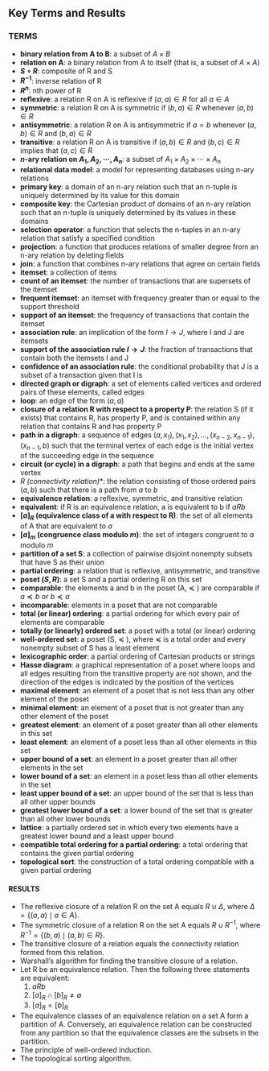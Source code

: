 ## Key Terms and Results

### TERMS

- **binary relation from A to B**: a subset of $A \times B$
- **relation on A**: a binary relation from A to itself (that is, a subset of $A \times A$)
- **$S \circ R$**: composite of R and S
- **$R^{-1}$**: inverse relation of R
- **$R^n$**: nth power of R
- **reflexive**: a relation R on A is reflexive if $(a, a) \in R$ for all $a \in A$
- **symmetric**: a relation R on A is symmetric if $(b, a) \in R$ whenever $(a, b) \in R$
- **antisymmetric**: a relation R on A is antisymmetric if $a = b$ whenever $(a, b) \in R$ and $(b, a) \in R$
- **transitive**: a relation R on A is transitive if $(a, b) \in R$ and $(b, c) \in R$ implies that $(a, c) \in R$
- **$n$-ary relation on $A_1, A_2, \cdots, A_n$**: a subset of $A_1 \times A_2 \times \cdots \times A_n$
- **relational data model**: a model for representing databases using n-ary relations
- **primary key**: a domain of an n-ary relation such that an n-tuple is uniquely determined by its value for this domain
- **composite key**: the Cartesian product of domains of an n-ary relation such that an n-tuple is uniquely determined by its values in these domains
- **selection operator**: a function that selects the n-tuples in an n-ary relation that satisfy a specified condition
- **projection**: a function that produces relations of smaller degree from an n-ary relation by deleting fields
- **join**: a function that combines n-ary relations that agree on certain fields
- **itemset**: a collection of items
- **count of an itemset**: the number of transactions that are supersets of the itemset
- **frequent itemset**: an itemset with frequency greater than or equal to the support threshold
- **support of an itemset**: the frequency of transactions that contain the itemset
- **association rule**: an implication of the form $I \rightarrow J$, where I and J are itemsets
- **support of the association rule $I \rightarrow J$**: the fraction of transactions that contain both the itemsets I and J
- **confidence of an association rule**: the conditional probability that J is a subset of a transaction given that I is
- **directed graph or digraph**: a set of elements called vertices and ordered pairs of these elements, called edges
- **loop**: an edge of the form $(a, a)$
- **closure of a relation R with respect to a property P**: the relation S (if it exists) that contains R, has property P, and is contained within any relation that contains R and has property P
- **path in a digraph**: a sequence of edges $(a, x_1), (x_1, x_2), \ldots, (x_{n−2}, x_{n−1}), (x_{n−1}, b)$ such that the terminal vertex of each edge is the initial vertex of the succeeding edge in the sequence
- **circuit (or cycle) in a digraph**: a path that begins and ends at the same vertex
- **R* (connectivity relation)**: the relation consisting of those ordered pairs $(a, b)$ such that there is a path from $a$ to $b$
- **equivalence relation**: a reflexive, symmetric, and transitive relation
- **equivalent**: if R is an equivalence relation, a is equivalent to b if $aRb$
- **$\left[a\right]_R$ (equivalence class of a with respect to R)**: the set of all elements of A that are equivalent to $a$
- **$\left[a\right]_m$ (congruence class modulo $m$)**: the set of integers congruent to $a$ modulo $m$
- **partition of a set S**: a collection of pairwise disjoint nonempty subsets that have S as their union
- **partial ordering**: a relation that is reflexive, antisymmetric, and transitive
- **poset $(S, R)$**: a set S and a partial ordering R on this set
- **comparable**: the elements a and b in the poset (A, $\preceq$ ) are comparable if $a \preceq b$ or $b \preceq a$
- **incomparable**: elements in a poset that are not comparable
- **total (or linear) ordering**: a partial ordering for which every pair of elements are comparable
- **totally (or linearly) ordered set**: a poset with a total (or linear) ordering
- **well-ordered set**: a poset (S, $\preceq$ ), where $\preceq$ is a total order and every nonempty subset of S has a least element
- **lexicographic order**: a partial ordering of Cartesian products or strings
- **Hasse diagram**: a graphical representation of a poset where loops and all edges resulting from the transitive property are not shown, and the direction of the edges is indicated by the position of the vertices
- **maximal element**: an element of a poset that is not less than any other element of the poset
- **minimal element**: an element of a poset that is not greater than any other element of the poset
- **greatest element**: an element of a poset greater than all other elements in this set
- **least element**: an element of a poset less than all other elements in this set
- **upper bound of a set**: an element in a poset greater than all other elements in the set
- **lower bound of a set**: an element in a poset less than all other elements in the set
- **least upper bound of a set**: an upper bound of the set that is less than all other upper bounds
- **greatest lower bound of a set**: a lower bound of the set that is greater than all other lower bounds
- **lattice**: a partially ordered set in which every two elements have a greatest lower bound and a least upper bound
- **compatible total ordering for a partial ordering**: a total ordering that contains the given partial ordering
- **topological sort**: the construction of a total ordering compatible with a given partial ordering

#### RESULTS

- The reflexive closure of a relation R on the set A equals $R \cup \Delta$, where $\Delta = \{(a, a) \mid a \in A\}$.
- The symmetric closure of a relation R on the set A equals $R \cup R^{-1}$, where $R^{-1} = \{(b, a) \mid (a, b) \in R\}$.
- The transitive closure of a relation equals the connectivity relation formed from this relation.
- Warshall’s algorithm for finding the transitive closure of a relation.
- Let R be an equivalence relation. Then the following three statements are equivalent:
  1. $a R b$
  2. $[a]_R \cap [b]_R \neq \emptyset$
  3. $[a]_R = [b]_R$
- The equivalence classes of an equivalence relation on a set A form a partition of A. Conversely, an equivalence relation can be constructed from any partition so that the equivalence classes are the subsets in the partition.
- The principle of well-ordered induction.
- The topological sorting algorithm.
